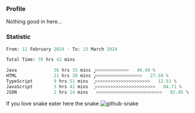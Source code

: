 ### Profile 

Nothing good in here...

### Statistic
<!--START_SECTION:waka-->

```python
From: 12 February 2024 - To: 13 March 2024

Total Time: 78 hrs 42 mins

Java              36 hrs 35 mins  ͎͎͎͎͎͎͎͎͎͎͎̝>>>>>>>>>>>>>   46.49 %
HTML              21 hrs 38 mins  ̡͎͎͎͎͎͎>>>>>>>>>>>>>>>>>>   27.50 %
TypeScript        9 hrs 51 mins   ͎͎͎͙>>>>>>>>>>>>>>>>>>>>>   12.53 %
JavaScript        3 hrs 42 mins   ͎͕>>>>>>>>>>>>>>>>>>>>>>>   04.71 %
JSON              2 hrs 14 mins   >>>>>>>>>>>>>>>>>>>>>>>>>   02.85 %
```

<!--END_SECTION:waka-->

If you love snake eater here the snake 
<picture>
  <source media="(prefers-color-scheme: dark)" srcset="https://github.com/pradana4648/pradana4648/blob/c0566a83ca6ea5f2e46bab00e717c4c82b4b5c4c/github-contribution-grid-snake-dark.svg" />
  <source media="(prefers-color-scheme: light)" srcset="https://github.com/pradana4648/pradana4648/blob/c0566a83ca6ea5f2e46bab00e717c4c82b4b5c4c/github-contribution-grid-snake.svg" />
  <img alt="github-snake" src="https://github.com/pradana4648/pradana4648/blob/c0566a83ca6ea5f2e46bab00e717c4c82b4b5c4c/github-contribution-grid-snake.svg" />
</picture>
